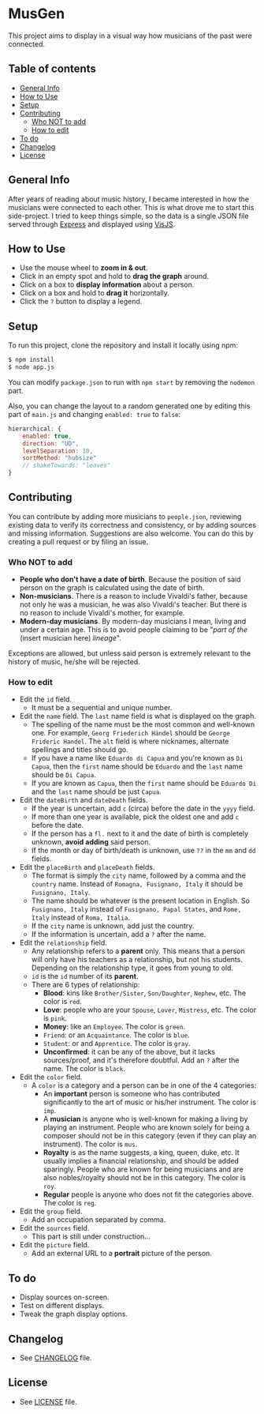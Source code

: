 # MusGen

This project aims to display in a visual way how musicians of the past were connected.

## Table of contents
- [General Info](#general-info)
- [How to Use](#how-to-use)
- [Setup](#setup)
- [Contributing](#contributing)
	- [Who NOT to add](#who-not-to-add)
	- [How to edit](#how-to-edit)
- [To do](#to-do)
- [Changelog](#changelog)
- [License](#license)

## General Info
After years of reading about music history, I became interested in how the musicians  were connected to each other. This is what drove me to start this side-project. I tried to keep things simple, so the data is a single JSON file served through [Express](https://expressjs.com/) and displayed using [VisJS](https://visjs.org/).

## How to Use
- Use the mouse wheel to **zoom in & out**.
- Click in an empty spot and hold to **drag the graph** around.
- Click on a box to **display information** about a person.
- Click on a box and hold to **drag it** horizontally.
- Click the `?` button to display a legend.

## Setup
To run this project, clone the repository and install it locally using npm:

```bash
$ npm install
$ node app.js
```

You can  modify `package.json` to run with `npm start` by removing the `nodemon` part.

Also, you can change the layout to a random generated one by editing this part of `main.js` and changing `enabled: true` to `false`:

```javascript
hierarchical: {
	enabled: true,
	direction: "UD",
	levelSeparation: 10,
	sortMethod: "hubsize"
	// shakeTowards: "leaves"
}
```

## Contributing
You can contribute by adding more musicians to `people.json`, reviewing existing data to verify its correctness and consistency, or by adding sources and missing information. Suggestions are also welcome. You can do this by creating a pull request or by filing an issue.

### Who NOT to add
- **People who don't have a date of birth**. Because the position of said person on the graph is calculated using the date of birth.
- **Non-musicians**. There is a reason to include Vivaldi's father, because not only he was a musician, he was also Vivaldi's teacher. But there is no reason to include Vivaldi's mother, for example.
- **Modern-day musicians**. By modern-day musicians I mean, living and under a certain age. This is to avoid people claiming to be "*part of the* (insert musician here) *lineage*".

Exceptions are allowed, but unless said person is extremely relevant to the history of music, he/she will be rejected.

### How to edit
- Edit the `id` field.
	- It must be a sequential and unique number.
- Edit the `name` field. The `last` name field is what is displayed on the graph.
	- The spelling of the name must be the most common and well-known one. For example, `Georg Friederich Händel` should be `George Frideric Handel`. The `alt` field is where nicknames, alternate spellings and titles should go.
	- If you have a name like `Eduardo di Capua` and you're known as `Di Capua`, then the `first` name should be `Eduardo` and the `last` name should be `Di Capua`.
	- If you are known as `Capua`, then the `first` name should be `Eduardo Di` and the `last` name should be just `Capua`.
- Edit the `dateBirth` and `dateDeath` fields.
	- If the year is uncertain, add `c` (circa) before the date in the `yyyy` field.
	- If more than one year is available, pick the oldest one and add `c` before the date.
	- If the person has a `fl.` next to it and the date of birth is completely unknown, **avoid adding** said person.
	- If the month or day of birth/death is unknown, use `??` in the `mm` and `dd` fields.
- Edit the `placeBirth` and `placeDeath` fields.
	- The format is simply the `city` name, followed by a comma and the `country` name. Instead of `Romagna, Fusignano, Italy` it should be `Fusignano, Italy`.
	- The name should be whatever is the present location in English. So `Fusignano, Italy` instead of `Fusignano, Papal States`, and `Rome, Italy` instead of `Roma, Italia`.
	- If the `city` name is unknown, add just the country.
	- If the information is uncertain, add a `?` after the name.
- Edit the `relationship` field.
	- Any relationship refers to a **parent** only. This means that a person will only have his teachers as a relationship, but not his students. Depending on the relationship type, it goes from young to old.
	- `id` is the `id` number of its **parent**.
	- There are 6 types of relationship:
		- **Blood**: kins like `Brother/Sister`, `Son/Daughter`, `Nephew`, etc. The color is `red`.
		- **Love**: people who are your `Spouse`, `Lover`, `Mistress`, etc. The color is `pink`.
		- **Money**: like an `Employee`. The color is `green`.
		- `Friend`: or an `Acquaintance`. The color is `blue`.
		- `Student`: or and `Apprentice`. The color is `gray`.
		- **Unconfirmed**: it can be any of the above, but it lacks sources/proof, and it's therefore doubtful. Add an `?` after the name. The color is `black`.
- Edit the `color` field.
	- A `color` is a category and a person can be in one of the 4 categories:
		- An **important** person is someone who has contributed significantly to the art of music or his/her instrument. The color is `imp`.
		- A **musician** is anyone who is well-known for making a living by playing an instrument. People who are known solely for being a composer should not be in this category (even if they can play an instrument). The color is `mus`.
		- **Royalty** is as the name suggests, a king, queen, duke, etc. It usually implies a financial relationship, and should be added sparingly. People who are known for being musicians and are also nobles/royalty should not be in this category. The color is `roy`.
		- **Regular** people is anyone who does not fit the categories above. The color is `reg`.
- Edit the `group` field.
	- Add an occupation separated by comma.
- Edit the `sources` field.
	- This part is still under construction...
- Edit the `picture` field.
	- Add an external URL to a **portrait** picture of the person.

## To do
- Display sources on-screen.
- Test on different displays.
- Tweak the graph display options.

## Changelog
- See [CHANGELOG](CHANGELOG.MD) file.

## License
- See [LICENSE](LICENSE.MD) file.